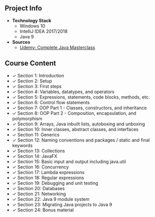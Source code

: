 ## Project Info
* **Technology Stack**
  * Windows 10
  * IntelliJ IDEA 2017/2018
  * Java 9
* **Sources**
  * [Udemy: Complete Java Masterclass](https://www.udemy.com/java-the-complete-java-developer-course/)
## Course Content
* ✓ Section 1: Introduction
* ✓ Section 2: Setup
* ✓ Section 3: First steps
* ✓ Section 4: Variables, datatypes, and operators
* ✓ Section 5: Expressions, statements, code blocks, methods, etc.
* ✓ Section 6: Control flow statements
* ✓ Section 7: OOP Part 1 - Classes, constructors, and inheritance
* ✓ Section 8: OOP Part 2 - Composition, encapsulation, and polymorphism
* ✓ Section 9: Arrays, Java inbuilt lists, autoboxing and unboxing
* ✓ Section 10: Inner classes, abstract classes, and interfaces
* ✓ Section 11: Generics
* ✓ Section 12: Naming conventions and packages / static and final keywords
* ✓ Section 13: Collections
* ✓ Section 14: JavaFX
* ✓ Section 15: Basic input and output including java.util
* ✓ Section 16: Concurrency
* ✓ Section 17: Lambda expressions
* ✓ Section 18: Regular expressions
* ✓ Section 19: Debugging and unit testing
* ✓ Section 20: Databases
* ✓ Section 21: Networking
* ✓ Section 22: Java 9 module system
* ✓ Section 23: Migrating Java projects to Java 9
* ✓ Section 24: Bonus material
